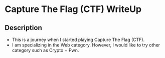 # Capture The Flag (CTF) WriteUp 

## Description  
* This is a journey when I started playing Capture The Flag (CTF). 
* I am specializing in the Web category. However, I would like to try other category such as Crypto + Pwn.
